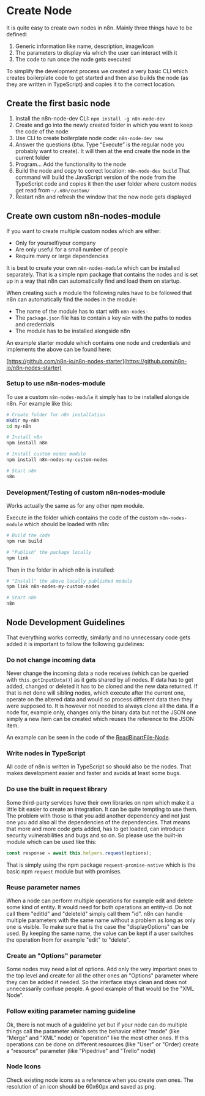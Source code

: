# Create Node

It is quite easy to create own nodes in n8n. Mainly three things have to be defined:

 1. Generic information like name, description, image/icon
 1. The parameters to display via which the user can interact with it
 1. The code to run once the node gets executed

To simplify the development process we created a very basic CLI which creates boilerplate code to get started and then also builds the node (as they are written in TypeScript) and copies it to the correct location.


## Create the first basic node

 1. Install the n8n-node-dev CLI: `npm install -g n8n-node-dev`
 1. Create and go into the newly created folder in which you want to keep the code of the node
 1. Use CLI to create boilerplate node code: `n8n-node-dev new`
 1. Answer the questions (btw. Type “Execute” is the regular node you probably want to create).
    It will then at the end create the node in the current folder
 1. Program… Add the functionality to the node
 1. Build the node and copy to correct location: `n8n-node-dev build`
    That command will build the JavaScript version of the node from the TypeScript code and copies it then
    the user folder where custom nodes get read from `~/.n8n/custom/`
 1. Restart n8n and refresh the window that the new node gets displayed


## Create own custom n8n-nodes-module

If you want to create multiple custom nodes which are either:

  - Only for yourself/your company
  - Are only useful for a small number of people
  - Require many or large dependencies

It is best to create your own `n8n-nodes-module` which can be installed separately.
That is a simple npm package that contains the nodes and is set up in a way
that n8n can automatically find and load them on startup.

When creating such a module the following rules have to be followed that n8n
can automatically find the nodes in the module:

  - The name of the module has to start with `n8n-nodes-`
  - The `package.json` file has to contain a key `n8n` with the paths to nodes and credentials
  - The module has to be installed alongside n8n

An example starter module which contains one node and credentials and implements
the  above can be found here:

[https://github.com/n8n-io/n8n-nodes-starter](https://github.com/n8n-io/n8n-nodes-starter)


### Setup to use n8n-nodes-module

To use a custom `n8n-nodes-module` it simply has to be installed alongside n8n.
For example like this:

```bash
# Create folder for n8n installation
mkdir my-n8n
cd my-n8n

# Install n8n
npm install n8n

# Install custom nodes module
npm install n8n-nodes-my-custom-nodes

# Start n8n
n8n
```


### Development/Testing of custom n8n-nodes-module

Works actually the same as for any other npm module.

Execute in the folder which contains the code of the custom `n8n-nodes-module`
which should be loaded with n8n:

```bash
# Build the code
npm run build

# "Publish" the package locally
npm link
```

Then in the folder in which n8n is installed:

```bash
# "Install" the above locally published module
npm link n8n-nodes-my-custom-nodes

# Start n8n
n8n
```



## Node Development Guidelines


That everything works correctly, similarly and no unnecessary code gets added it is important to follow the following guidelines:


### Do not change incoming data

Never change the incoming data a node receives (which can be queried with `this.getInputData()`) as it gets shared by all nodes. If data has to get added, changed or deleted it has to be cloned and the new data returned. If that is not done will sibling nodes, which execute after the current one, operate on the altered data and would so process different data then they were supposed to.
It is however not needed to always clone all the data. If a node for, example only, changes only the binary data but not the JSON one simply a new item can be created which reuses the reference to the JSON item.

An example can be seen in the code of the [ReadBinartFile-Node](https://github.com/n8n-io/n8n/blob/master/packages/nodes-base/nodes/ReadBinaryFile.node.ts#L69-L83).


### Write nodes in TypeScript

All code of n8n is written in TypeScript so should also be the nodes. That makes development easier and faster and avoids at least some bugs.


### Do use the built in request library

Some third-party services have their own libraries on npm which make it a little bit easier to create an integration. It can be quite tempting to use them. The problem with those is that you add another dependency and not just one you add also all the dependencies of the dependencies. That means that more and more code gets added, has to get loaded, can introduce security vulnerabilities and bugs and so on. So please use the built-in module which can be used like this:

```typescript
const response = await this.helpers.request(options);
```

That is simply using the npm package `request-promise-native` which is the basic npm `request` module but with promises.


### Reuse parameter names

When a node can perform multiple operations for example edit and delete some kind of entity. It would need for both operations an entity-id. Do not call them "editId" and "deleteId" simply call them "id". n8n can handle multiple parameters with the same name without a problem as long as only one is visible. To make sure that is the case the "displayOptions" can be used. By keeping the same name, the value can be kept if a user switches the operation from for example "edit" to "delete".


### Create an "Options" parameter

Some nodes may need a lot of options. Add only the very important ones to the top level and create for all the other ones an "Options" parameter where they can be added if needed. So the interface stays clean and does not unnecessarily confuse people. A good example of that would be the "XML Node".


### Follow exiting parameter naming guideline

Ok, there is not much of a guideline yet but if your node can do multiple things call the parameter which sets the behavior either "mode" (like "Merge" and "XML" node) or "operation" like the most other ones. If this operations can be done on different resources (like "User" or "Order) create a "resource" parameter (like "Pipedrive" and "Trello" node)


### Node Icons

Check existing node icons as a reference when you create own ones. The resolution of an icon should be 60x60px and saved as png.
